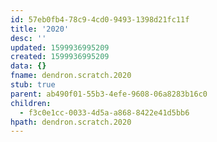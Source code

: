 ```yaml
---
id: 57eb0fb4-78c9-4cd0-9493-1398d21fc11f
title: '2020'
desc: ''
updated: 1599936995209
created: 1599936995209
data: {}
fname: dendron.scratch.2020
stub: true
parent: ab490f01-55b3-4efe-9608-06a8283b16c0
children:
  - f3c0e1cc-0033-4d5a-a868-8422e41d5bb6
hpath: dendron.scratch.2020
---
```


